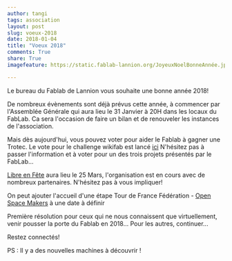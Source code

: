 ```yaml
---
author: tangi
tags: association
layout: post
slug: voeux-2018
date: 2018-01-04
title: "Voeux 2018"
comments: True
share: True
imagefeature: https://static.fablab-lannion.org/JoyeuxNoelBonneAnnée.jpg

---
```


Le bureau du Fablab de Lannion vous souhaite une bonne année 2018!

De nombreux évènements sont déjà prévus cette année, à commencer par l'Assemblée Générale qui aura lieu le 31 Janvier à 20H dans les locaux du FabLab. Ca sera l'occasion de faire un bilan et de renouveler les instances de l'association.

Mais dès aujourd'hui, vous pouvez voter pour aider le Fablab à gagner une Trotec. Le vote pour le challenge wikifab est lancé [ici](https://blog.wikifab.org/challenge-3-decoupe-laser-avec-trotec/)
N'hésitez pas à passer l'information et à voter pour un des trois projets présentés par le FabLab...

[Libre en Fête](https://libre-en-fete-tregor.fr/) aura lieu le 25 Mars, l'organisation est en cours avec de nombreux partenaires. N'hésitez pas à vous impliquer!

On peut ajouter l'accueil d'une étape Tour de France Fédération - [Open Space Makers](https://www.federation-openspacemakers.com/) à une date à définir

Première résolution pour ceux qui ne nous connaissent que virtuellement, venir pousser la porte du Fablab en 2018...
Pour les autres, continuer...


Restez connectés!

PS : Il y a des nouvelles machines à découvrir !

